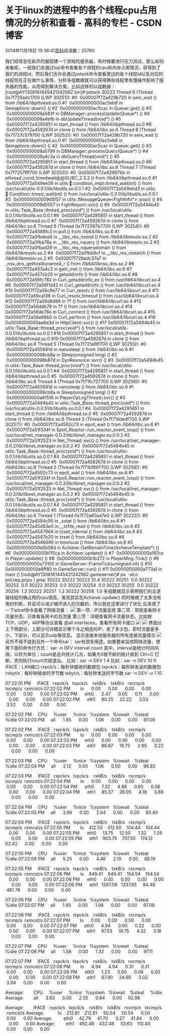 
# 关于linux的进程中的各个线程cpu占用情况的分析和查看 - 高科的专栏 - CSDN博客

2014年11月18日 19:36:41[高科](https://me.csdn.net/pbymw8iwm)阅读数：25760


我们经常会在新开的服搭建一个游戏的服务器，有时候要进行压力测试，那么如何来看呢，一般我们会通过top命令查看各个进程的cpu和内存占用情况，获得到了我们的进程id，然后我们也许会通过pstack命令查看里边的各个线程id以及对应的线程现在正在做什么事情，分析多组数据就可以获得哪些线程里有慢操作影响了服务器的性能，从而得到解决方案。比如这样的以组数据：
[root@AY130816144542124256Z bin]\# pstack 30222
Thread 9 (Thread 0x7f729adc1700 (LWP 30251)):
\#0  0x00007f72a429b720 in sem_wait () from /lib64/libpthread.so.0
\#1  0x0000000000ac5eb6 in Semaphore::down() ()
\#2  0x0000000000ac5cac in Queue::get() ()
\#3  0x00000000009a583f in DBManager::processUpdate(Queue*) ()
\#4  0x00000000009a4bfb in dbUpdateThread(void*) ()
\#5  0x00007f72a4295851 in start_thread () from /lib64/libpthread.so.0
\#6  0x00007f72a459267d in clone () from /lib64/libc.so.6
Thread 8 (Thread 0x7f727c579700 (LWP 30252)):
\#0  0x00007f72a429b720 in sem_wait () from /lib64/libpthread.so.0
\#1  0x0000000000ac5eb6 in Semaphore::down() ()
\#2  0x0000000000ac5cac in Queue::get() ()
\#3  0x00000000009a5799 in DBManager::processQuery(Queue*) ()
\#4  0x00000000009a4c3a in dbQueryThread(void*) ()
\#5  0x00007f72a4295851 in start_thread () from /lib64/libpthread.so.0
\#6  0x00007f72a459267d in clone () from /lib64/libc.so.6
Thread 7 (Thread 0x7f7257fff700 (LWP 30253)):
\#0  0x00007f72a42997bb in pthread_cond_timedwait@@GLIBC_2.3.2 () from /lib64/libpthread.so.0
\#1  0x00007f72a549ee08 in utils::thread::condition_impl::timed_wait(int) () from /usr/local/utils-0.0.1/lib/libutils.so.0.0.1
\#2  0x00007f72a549ebd3 in utils::thread::Condition::timed_wait(int) () from /usr/local/utils-0.0.1/lib/libutils.so.0.0.1
\#3  0x00000000009d5f57 in utils::MessageQueue<FightInfo*>::pop() ()
\#4  0x00000000009d5557 in FightReport::svc() ()
\#5  0x00007f72a5494b45 in utils::Task_Base::thread_proc(void*) () from /usr/local/utils-0.0.1/lib/libutils.so.0.0.1
\#6  0x00007f72a4295851 in start_thread () from /lib64/libpthread.so.0
\#7  0x00007f72a459267d in clone () from /lib64/libc.so.6
Thread 6 (Thread 0x7f72397b7700 (LWP 30254)):
\#0  0x00007f72a4588fc3 in poll () from /lib64/libc.so.6
\#1  0x00007f72a0fbded4 in __libc_res_nsend () from /lib64/libresolv.so.2
\#2  0x00007f72a0fba76a in __libc_res_nquery () from /lib64/libresolv.so.2
\#3  0x00007f72a0fbad29 in __libc_res_nquerydomain () from /lib64/libresolv.so.2
\#4  0x00007f72a0fbb9cf in __libc_res_nsearch () from /lib64/libresolv.so.2
\#5  0x00007f729adc37a7 in _nss_dns_gethostbyname4_r () from /lib64/libnss_dns.so.2
\#6  0x00007f72a457a4c3 in gaih_inet () from /lib64/libc.so.6
\#7  0x00007f72a457cb20 in getaddrinfo () from /lib64/libc.so.6
\#8  0x00007f72a56fc782 in Curl_getaddrinfo_ex () from /usr/lib64/libcurl.so.4
\#9  0x00007f72a56f1d42 in Curl_getaddrinfo () from /usr/lib64/libcurl.so.4
\#10 0x00007f72a56c9e77 in Curl_resolv () from /usr/lib64/libcurl.so.4
\#11 0x00007f72a56ca138 in Curl_resolv_timeout () from /usr/lib64/libcurl.so.4
\#12 0x00007f72a56d8d88 in ?? () from /usr/lib64/libcurl.so.4
\#13 0x00007f72a56ddb79 in ?? () from /usr/lib64/libcurl.so.4
\#14 0x00007f72a56de76e in Curl_connect () from /usr/lib64/libcurl.so.4
\#15 0x00007f72a56e69b0 in Curl_perform () from /usr/lib64/libcurl.so.4
\#16 0x0000000000ae6e3d in HttpClient::svc() ()
\#17 0x00007f72a5494b45 in utils::Task_Base::thread_proc(void*) () from /usr/local/utils-0.0.1/lib/libutils.so.0.0.1
\#18 0x00007f72a4295851 in start_thread () from /lib64/libpthread.so.0
\#19 0x00007f72a459267d in clone () from /lib64/libc.so.6
Thread 5 (Thread 0x7f721af6f700 (LWP 30255)):
\#0  0x00007f72a455691d in nanosleep () from /lib64/libc.so.6
\#1  0x000000000098cb8a in Sleep(unsigned long) ()
\#2  0x000000000098b87d in DynResource::svc() ()
\#3  0x00007f72a5494b45 in utils::Task_Base::thread_proc(void*) () from /usr/local/utils-0.0.1/lib/libutils.so.0.0.1
\#4  0x00007f72a4295851 in start_thread () from /lib64/libpthread.so.0
\#5  0x00007f72a459267d in clone () from /lib64/libc.so.6
Thread 4 (Thread 0x7f71fc727700 (LWP 30256)):
\#0  0x00007f72a455691d in nanosleep () from /lib64/libc.so.6
\#1  0x000000000098cb8a in Sleep(unsigned long) ()
\#2  0x0000000000a61516 in PlayerOpLogThread::svc() ()
\#3  0x00007f72a5494b45 in utils::Task_Base::thread_proc(void*) () from /usr/local/utils-0.0.1/lib/libutils.so.0.0.1
\#4  0x00007f72a4295851 in start_thread () from /lib64/libpthread.so.0
\#5  0x00007f72a459267d in clone () from /lib64/libc.so.6
Thread 3 (Thread 0x7f71ddedf700 (LWP 30257)):
\#0  0x00007f72a4592c73 in epoll_wait () from /lib64/libc.so.6
\#1  0x00007f72a51f334f in Epoll_Reactor::run_reactor_event_loop() () from /usr/local/net_manager-0.0.2/lib/libnet_manager.so.0.0.2
\#2  0x00007f72a51f2523 in Net_Thread::svc() () from /usr/local/net_manager-0.0.2/lib/libnet_manager.so.0.0.2
\#3  0x00007f72a5494b45 in utils::Task_Base::thread_proc(void*) () from /usr/local/utils-0.0.1/lib/libutils.so.0.0.1
\#4  0x00007f72a4295851 in start_thread () from /lib64/libpthread.so.0
\#5  0x00007f72a459267d in clone () from /lib64/libc.so.6
Thread 2 (Thread 0x7f71bf697700 (LWP 30258)):
\#0  0x00007f72a4592c73 in epoll_wait () from /lib64/libc.so.6
\#1  0x00007f72a51f334f in Epoll_Reactor::run_reactor_event_loop() () from /usr/local/net_manager-0.0.2/lib/libnet_manager.so.0.0.2
\#2  0x00007f72a51f2523 in Net_Thread::svc() () from /usr/local/net_manager-0.0.2/lib/libnet_manager.so.0.0.2
\#3  0x00007f72a5494b45 in utils::Task_Base::thread_proc(void*) () from /usr/local/utils-0.0.1/lib/libutils.so.0.0.1
\#4  0x00007f72a4295851 in start_thread () from /lib64/libpthread.so.0
\#5  0x00007f72a459267d in clone () from /lib64/libc.so.6
Thread 1 (Thread 0x7f72a60ae7e0 (LWP 30222)):
\#0  0x00007f72a4584c95 in _xstat () from /lib64/libc.so.6
\#1  0x00007f72a45483e0 in __tzfile_read () from /lib64/libc.so.6
\#2  0x00007f72a4547864 in tzset_internal () from /lib64/libc.so.6
\#3  0x00007f72a4547b20 in tzset () from /lib64/libc.so.6
\#4  0x00007f72a4546699 in timelocal () from /lib64/libc.so.6
\#5  0x0000000000b0b08d in Achieve::GetRemainTime(AchieveTemplate*) ()
\#6  0x0000000000b115ca in Achieve::update() ()
\#7  0x0000000000a197ce in Player::update() ()
\#8  0x0000000000b1b272 in PlayerMng::Tick() ()
\#9  0x0000000000a73105 in GameServer::FrameTick(unsigned int) ()
\#10 0x0000000000a6ff80 in GameServer::run() ()
\#11 0x0000000000a773a1 in main ()
[root@AY130816144542124256Z gameserver]\# ps  -eLo pid,lwp,pcpu | grep 30222
30222 30222 31.4
30222 30251  0.0
30222 30252  0.0
30222 30253  0.0
30222 30254  0.0
30222 30255  0.0
30222 30256  1.2
30222 30257  1.2
30222 30258  1.0
多组数据显示表明我们的主逻辑线程的确占用的cpu很高，发现其实在Achieve::update() 的时候做了太多没有用的判断，并且可以减少循环进入的次数的，所以我在这里进行了优化
后来用了一下iptraf命令查看了网络流量：
![](https://img-blog.csdn.net/20141118194027140?watermark/2/text/aHR0cDovL2Jsb2cuY3Nkbi5uZXQvcGJ5bXc4aXdt/font/5a6L5L2T/fontsize/400/fill/I0JBQkFCMA==/dissolve/70/gravity/Center)
第一项：IP流量监控
第二项：常规查看网卡流量状态。只查看各网卡的总流量
第三项：详细查看网卡流量状态。比如按TCP，UDP，ARP等协议查看
选all interfaces，查看所有网卡接口
![](https://img-blog.csdn.net/20141118194113955?watermark/2/text/aHR0cDovL2Jsb2cuY3Nkbi5uZXQvcGJ5bXc4aXdt/font/5a6L5L2T/fontsize/400/fill/I0JBQkFCMA==/dissolve/70/gravity/Center)
![](https://img-blog.csdn.net/20141118194127843?watermark/2/text/aHR0cDovL2Jsb2cuY3Nkbi5uZXQvcGJ5bXc4aXdt/font/5a6L5L2T/fontsize/400/fill/I0JBQkFCMA==/dissolve/70/gravity/Center)
界面分上下两部分，上部分可详细显示哪个与之相连的IP，发了多少包，即时流量是多少，下部分，可以显示udp等信息。
显示连接本地服务器的所有连接流量情况
![](https://img-blog.csdn.net/20141118194555234?watermark/2/text/aHR0cDovL2Jsb2cuY3Nkbi5uZXQvcGJ5bXc4aXdt/font/5a6L5L2T/fontsize/400/fill/I0JBQkFCMA==/dissolve/70/gravity/Center)
另外不得不提到另外一个命令sar：
sar有很多用途，如果要来监控网络流量，使用下面的命令行方式：
sar -n DEV interval count
其中，interval是统计时间间隔，以秒为单位；count是总共统计几次，如果为0就不断的统计直到 Ctrl+C 打断，否则执行count次就退出。
比如：sar -n DEV 1 4
比如：sar -n DEV 10 0
IFACE：LAN接口
rxpck/s：每秒钟接收的数据包
txpck/s：每秒钟发送的数据包
rxbyt/s：每秒钟接收的字节数
txbyt/s：每秒钟发送的字节数
sar -n DEV -u 1 10

07:22:01 PM     IFACE   rxpck/s   txpck/s    rxkB/s    txkB/s   rxcmp/s   txcmp/s  rxmcst/s
07:22:02 PM        lo      0.00      0.00      0.00      0.00      0.00      0.00      0.00
07:22:02 PM      eth0      2.47      0.00      0.11      0.00      0.00      0.00      0.00
07:22:02 PM      eth1     80.25     22.22      3.53      3.52      0.00      0.00      0.00

07:22:02 PM     CPU     %user     %nice   %system   %iowait    %steal     %idle
07:22:03 PM     all      1.85      0.00      1.06      0.00      0.00     97.09

07:22:02 PM     IFACE   rxpck/s   txpck/s    rxkB/s    txkB/s   rxcmp/s   txcmp/s  rxmcst/s
07:22:03 PM        lo      0.00      0.00      0.00      0.00      0.00      0.00      0.00
07:22:03 PM      eth0      0.00      0.00      0.00      0.00      0.00      0.00      0.00
07:22:03 PM      eth1     66.67     19.75      2.95      3.22      0.00      0.00      0.00

07:22:03 PM     CPU     %user     %nice   %system   %iowait    %steal     %idle
07:22:04 PM     all      2.12      0.00      1.06      0.00      0.00     96.82

07:22:03 PM     IFACE   rxpck/s   txpck/s    rxkB/s    txkB/s   rxcmp/s   txcmp/s  rxmcst/s
07:22:04 PM        lo      0.00      0.00      0.00      0.00      0.00      0.00      0.00
07:22:04 PM      eth0      7.32      4.88      0.65      0.38      0.00      0.00      0.00
07:22:04 PM      eth1     85.37     28.05      4.18      3.88      0.00      0.00      0.00

07:22:04 PM     CPU     %user     %nice   %system   %iowait    %steal     %idle
07:22:05 PM     all      3.96      0.00      2.64      0.00      0.00     93.40

07:22:04 PM     IFACE   rxpck/s   txpck/s    rxkB/s    txkB/s   rxcmp/s   txcmp/s  rxmcst/s
07:22:05 PM        lo    412.50    412.50    104.44    104.44      0.00      0.00      0.00
07:22:05 PM      eth0     13.75     12.50      1.32      1.26      0.00      0.00      0.00
07:22:05 PM      eth1    903.75    707.50    174.12     62.42      0.00      0.00      0.00

07:22:05 PM     CPU     %user     %nice   %system   %iowait    %steal     %idle
07:22:06 PM     all      5.25      0.00      4.46      2.10      0.00     88.19

07:22:05 PM     IFACE   rxpck/s   txpck/s    rxkB/s    txkB/s   rxcmp/s   txcmp/s  rxmcst/s
07:22:06 PM        lo    849.41    849.41    154.54    154.54      0.00      0.00      0.00
07:22:06 PM      eth0      0.00      0.00      0.00      0.00      0.00      0.00      0.00
07:22:06 PM      eth1   1287.06   1337.65     84.48    461.76      0.00      0.00      0.00

07:22:06 PM     CPU     %user     %nice   %system   %iowait    %steal     %idle
07:22:07 PM     all      1.85      0.00      1.06      0.00      0.00     97.09

07:22:06 PM     IFACE   rxpck/s   txpck/s    rxkB/s    txkB/s   rxcmp/s   txcmp/s  rxmcst/s
07:22:07 PM        lo      0.00      0.00      0.00      0.00      0.00      0.00      0.00
07:22:07 PM      eth0      4.94      0.00      0.22      0.00      0.00      0.00      0.00
07:22:07 PM      eth1     97.53     19.75      4.32      3.18      0.00      0.00      0.00

07:22:07 PM     CPU     %user     %nice   %system   %iowait    %steal     %idle
07:22:08 PM     all      1.58      0.00      1.32      0.00      0.00     97.11

07:22:07 PM     IFACE   rxpck/s   txpck/s    rxkB/s    txkB/s   rxcmp/s   txcmp/s  rxmcst/s
07:22:08 PM        lo      4.94      4.94      0.31      0.31      0.00      0.00      0.00
07:22:08 PM      eth0      1.23      0.00      0.06      0.00      0.00      0.00      0.00
07:22:08 PM      eth1     67.90     24.69      3.02      3.94      0.00      0.00      0.00

Average:        CPU     %user     %nice   %system   %iowait    %steal     %idle
Average:        all      3.63      0.00      2.55      0.84      0.00     92.98

Average:        IFACE   rxpck/s   txpck/s    rxkB/s    txkB/s   rxcmp/s   txcmp/s  rxmcst/s
Average:           lo    212.61    212.61     50.54     50.54      0.00      0.00      0.00
Average:         eth0     42.79     41.70      3.27     41.84      0.00      0.00      0.00
Average:         eth1    492.48    432.48     53.63    110.40      0.00      0.00      0.00



